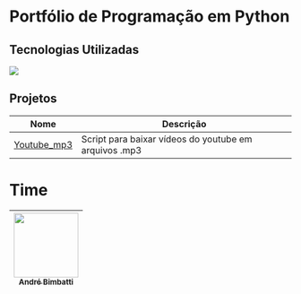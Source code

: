 <h1>Portfólio de Programação em Python</h1>

## Tecnologias Utilizadas
<div>
  <img src="https://img.shields.io/badge/python-3670A0?style=for-the-badge&logo=python&logoColor=ffdd54">
</div>

<h2>Projetos</h2>

| Nome      | Descrição      |
| ------------- | ------------- |
| [Youtube_mp3](https://github.com/andrebimbatti/portfolio/tree/main/codigos/001_youtube_mp3)    | Script para baixar vídeos do youtube em arquivos .mp3    |


# Time

| [<img src="https://avatars.githubusercontent.com/u/37429520?v=4" width="115"><br><sub>André Bimbatti</sub>](https://github.com/andrebimbatti)
| :---: |
